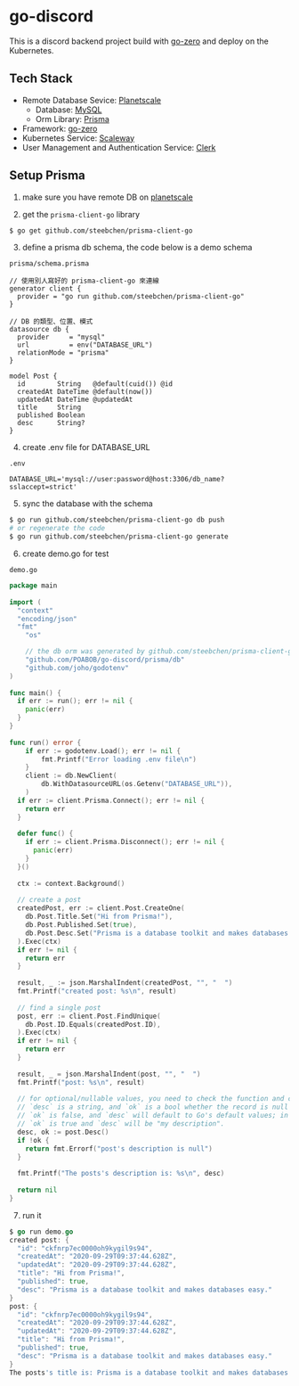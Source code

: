# go-discord

This is a discord backend project build with [go-zero](https://github.com/zeromicro/go-zero) and deploy on the Kubernetes.

## Tech Stack

- Remote Database Sevice: [Planetscale](https://app.planetscale.com)
  - Database: [MySQL](https://www.mysql.com)
  - Orm Library: [Prisma](https://www.prisma.io)
- Framework: [go-zero](https://github.com/zeromicro/go-zero)
- Kubernetes Service: [Scaleway](https://www.scaleway.com/en/)
- User Management and Authentication Service: [Clerk](https://clerk.com)

## Setup Prisma

1. make sure you have remote DB on [planetscale](https://app.planetscale.com)

2. get the `prisma-client-go` library

```bash
$ go get github.com/steebchen/prisma-client-go
```

3. define a prisma db schema, the code below is a demo schema

`prisma/schema.prisma`
```prisma
// 使用別人寫好的 prisma-client-go 來連線
generator client {
  provider = "go run github.com/steebchen/prisma-client-go"
}

// DB 的類型、位置、模式
datasource db {
  provider     = "mysql"
  url          = env("DATABASE_URL")
  relationMode = "prisma"
}

model Post {
  id        String   @default(cuid()) @id
  createdAt DateTime @default(now())
  updatedAt DateTime @updatedAt
  title     String
  published Boolean
  desc      String?
}
```

4. create .env file for DATABASE_URL

`.env`
```
DATABASE_URL='mysql://user:password@host:3306/db_name?sslaccept=strict'
```

5. sync the database with the schema

```bash
$ go run github.com/steebchen/prisma-client-go db push
# or regenerate the code
$ go run github.com/steebchen/prisma-client-go generate
```

6. create demo.go for test

`demo.go`
```go
package main
 
import (
  "context"
  "encoding/json"
  "fmt"
	"os"

	// the db orm was generated by github.com/steebchen/prisma-client-go
	"github.com/POABOB/go-discord/prisma/db"
	"github.com/joho/godotenv"
)
 
func main() {
  if err := run(); err != nil {
    panic(err)
  }
}
 
func run() error {
	if err := godotenv.Load(); err != nil {
		fmt.Printf("Error loading .env file\n")
	}
	client := db.NewClient(
		db.WithDatasourceURL(os.Getenv("DATABASE_URL")),
	)
  if err := client.Prisma.Connect(); err != nil {
    return err
  }
 
  defer func() {
    if err := client.Prisma.Disconnect(); err != nil {
      panic(err)
    }
  }()
 
  ctx := context.Background()
 
  // create a post
  createdPost, err := client.Post.CreateOne(
    db.Post.Title.Set("Hi from Prisma!"),
    db.Post.Published.Set(true),
    db.Post.Desc.Set("Prisma is a database toolkit and makes databases easy."),
  ).Exec(ctx)
  if err != nil {
    return err
  }
 
  result, _ := json.MarshalIndent(createdPost, "", "  ")
  fmt.Printf("created post: %s\n", result)
 
  // find a single post
  post, err := client.Post.FindUnique(
    db.Post.ID.Equals(createdPost.ID),
  ).Exec(ctx)
  if err != nil {
    return err
  }
 
  result, _ = json.MarshalIndent(post, "", "  ")
  fmt.Printf("post: %s\n", result)
 
  // for optional/nullable values, you need to check the function and create two return values
  // `desc` is a string, and `ok` is a bool whether the record is null or not. If it's null,
  // `ok` is false, and `desc` will default to Go's default values; in this case an empty string (""). Otherwise,
  // `ok` is true and `desc` will be "my description".
  desc, ok := post.Desc()
  if !ok {
    return fmt.Errorf("post's description is null")
  }
 
  fmt.Printf("The posts's description is: %s\n", desc)
 
  return nil
}
```

7. run it

```go
$ go run demo.go
created post: {
  "id": "ckfnrp7ec0000oh9kygil9s94",
  "createdAt": "2020-09-29T09:37:44.628Z",
  "updatedAt": "2020-09-29T09:37:44.628Z",
  "title": "Hi from Prisma!",
  "published": true,
  "desc": "Prisma is a database toolkit and makes databases easy."
}
post: {
  "id": "ckfnrp7ec0000oh9kygil9s94",
  "createdAt": "2020-09-29T09:37:44.628Z",
  "updatedAt": "2020-09-29T09:37:44.628Z",
  "title": "Hi from Prisma!",
  "published": true,
  "desc": "Prisma is a database toolkit and makes databases easy."
}
The posts's title is: Prisma is a database toolkit and makes databases easy.
```